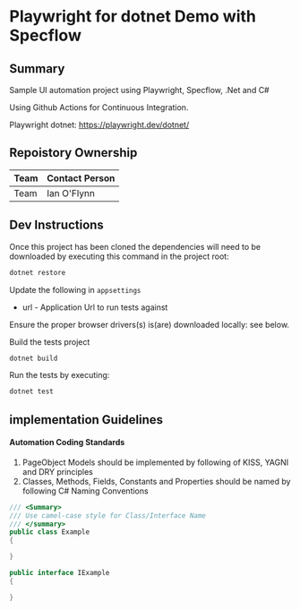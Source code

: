 # Playwright for dotnet Demo with Specflow

## Summary

Sample UI automation project using Playwright, Specflow, .Net and C#

Using Github Actions for Continuous Integration.

Playwright dotnet: https://playwright.dev/dotnet/

## Repoistory Ownership

| Team | Contact Person |
| ---- | ------------------------------------|
Team| Ian O'Flynn|

## Dev Instructions

Once this project has been cloned the dependencies will need to be downloaded by executing this command in the project root:

```bash
dotnet restore
```

Update the following in `appsettings`

- url - Application Url to run tests against

Ensure the proper browser drivers(s) is(are) downloaded locally: see below.

Build the tests project

```bash
dotnet build
```

Run the tests by executing:

```bash
dotnet test
```

## implementation Guidelines

#### Automation Coding Standards

1. PageObject Models should be implemented by following of KISS, YAGNI and DRY principles
2. Classes, Methods, Fields, Constants and Properties should be named by following C# Naming Conventions
``` C#
/// <Summary>
/// Use camel-case style for Class/Interface Name
/// </summary>
public class Example
{

}

public interface IExample
{

}
```

